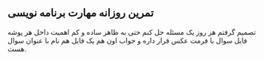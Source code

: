 ## تمرین روزانه مهارت برنامه نویسی

تصمیم گرفتم هر روز یک مسئله حل کنم حتی به ظاهر ساده و کم اهمیت
داخل هر پوشه فایل سوال با فرمت عکس قرار داره و جواب اون هم یک فایل هم نام با عنوان سوال هست.
